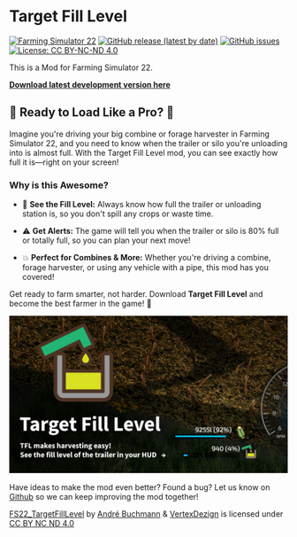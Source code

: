 # Target Fill Level

[![Farming Simulator 22](https://img.shields.io/badge/farming%20simulator-22-10BEFF?style=flat-square)](https://www.farming-simulator.com/buy-now.php?platform=pcdigital&code=VERTEXDEZIGN)
[![GitHub release (latest by date)](https://img.shields.io/github/v/release/VertexDezign/TargetFillLevel?style=flat-square)](https://github.com/VertexDezign/TargetFillLevel/releases)
[![GitHub issues](https://img.shields.io/github/issues/VertexDezign/TargetFillLevel?style=flat-square)](https://github.com/VertexDezign/TargetFillLevel/issues)
[![License: CC BY-NC-ND 4.0](https://img.shields.io/badge/License-CC_BY--NC--ND_4.0-lightgrey.svg?style=flat-square)](https://creativecommons.org/licenses/by-nc-nd/4.0/)

This is a Mod for Farming Simulator 22.

**[Download latest development version here](https://github.com/VertexDezign/TargetFillLevel/releases/download/latest/FS22_TargetFillLevel.zip)**

## 🚜 Ready to Load Like a Pro? 🚜

Imagine you're driving your big combine or forage harvester in Farming Simulator 22, and you need to know when the trailer or silo you're unloading into is almost full. With the Target Fill Level mod, you can see exactly how full it is—right on your screen!

### Why is this Awesome?

- 👀 **See the Fill Level:** Always know how full the trailer or unloading station is, so you don't spill any crops or waste time.

- ⚠️ **Get Alerts:** The game will tell you when the trailer or silo is 80% full or totally full, so you can plan your next move!

- 💥 **Perfect for Combines & More:** Whether you're driving a combine, forage harvester, or using any vehicle with a pipe, this mod has you covered!

Get ready to farm smarter, not harder. Download **Target Fill Level** and become the best farmer in the game! 🌾

![Target Fill Level](resources/screenshots/10_Detail.jpg)

Have ideas to make the mod even better? Found a bug? Let us know on [Github](https://github.com/VertexDezign/TargetFillLevel/issues) so we can keep improving the mod together!

[FS22_TargetFillLevel](https://github.com/VertexDezign/TargetFillLevel/) by [André Buchmann](https://github.com/schliesser/) & [VertexDezign](https://vertexdezign.net/) is licensed under [CC BY NC ND 4.0](http://creativecommons.org/licenses/by-nc-nd/4.0/)
